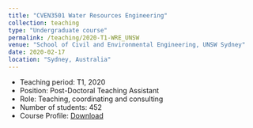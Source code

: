 ```yaml
---
title: "CVEN3501 Water Resources Engineering"
collection: teaching
type: "Undergraduate course"
permalink: /teaching/2020-T1-WRE_UNSW
venue: "School of Civil and Environmental Engineering, UNSW Sydney"
date: 2020-02-17
location: "Sydney, Australia"
---
```

* Teaching period: T1, 2020
* Position: Post-Doctoral Teaching Assistant 
* Role: Teaching, coordinating and consulting
* Number of students: 452
* Course Profile: [Download](https://vm.civeng.unsw.edu.au/courseprofiles/2020/2020-T1_CVEN3501x7667.pdf)
